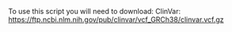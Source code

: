 To use this script you will need to download:
ClinVar: https://ftp.ncbi.nlm.nih.gov/pub/clinvar/vcf_GRCh38/clinvar.vcf.gz

